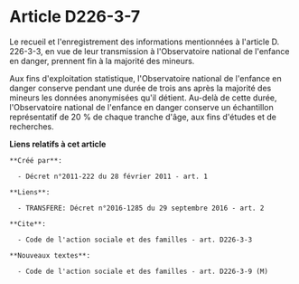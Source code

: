 # Article D226-3-7

Le recueil et l'enregistrement des informations mentionnées à l'article D. 226-3-3, en vue de leur transmission à
l'Observatoire national de l'enfance en danger, prennent fin à la majorité des mineurs. 

Aux fins d'exploitation statistique, l'Observatoire national de l'enfance en danger conserve pendant une durée de trois ans
après la majorité des mineurs les données anonymisées qu'il détient. Au-delà de cette durée, l'Observatoire national de
l'enfance en danger conserve un échantillon représentatif de 20 % de chaque tranche d'âge, aux fins d'études et de
recherches.

**Liens relatifs à cet article**

	**Créé par**:

	  - Décret n°2011-222 du 28 février 2011 - art. 1

	**Liens**:

	  - TRANSFERE: Décret n°2016-1285 du 29 septembre 2016 - art. 2

	**Cite**:

	  - Code de l'action sociale et des familles - art. D226-3-3

	**Nouveaux textes**:

	  - Code de l'action sociale et des familles - art. D226-3-9 (M)
